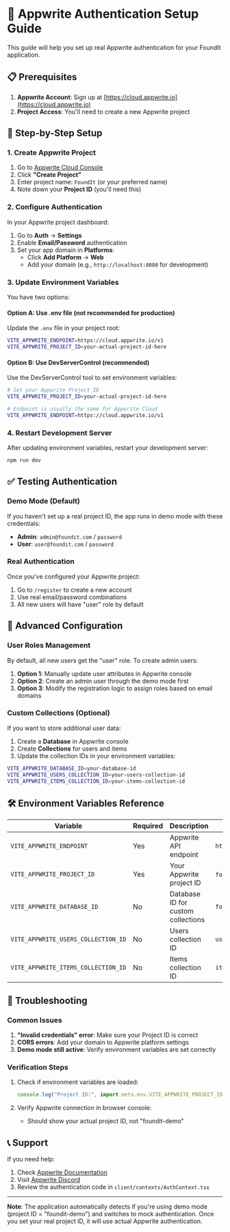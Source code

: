 # 🔐 Appwrite Authentication Setup Guide

This guide will help you set up real Appwrite authentication for your FoundIt application.

## 📋 Prerequisites

1. **Appwrite Account**: Sign up at [https://cloud.appwrite.io](https://cloud.appwrite.io)
2. **Project Access**: You'll need to create a new Appwrite project

## 🚀 Step-by-Step Setup

### 1. Create Appwrite Project

1. Go to [Appwrite Cloud Console](https://cloud.appwrite.io)
2. Click **"Create Project"**
3. Enter project name: `FoundIt` (or your preferred name)
4. Note down your **Project ID** (you'll need this)

### 2. Configure Authentication

In your Appwrite project dashboard:

1. Go to **Auth** → **Settings**
2. Enable **Email/Password** authentication
3. Set your app domain in **Platforms**:
   - Click **Add Platform** → **Web**
   - Add your domain (e.g., `http://localhost:8080` for development)

### 3. Update Environment Variables

You have two options:

#### Option A: Use .env file (not recommended for production)

Update the `.env` file in your project root:

```bash
VITE_APPWRITE_ENDPOINT=https://cloud.appwrite.io/v1
VITE_APPWRITE_PROJECT_ID=your-actual-project-id-here
```

#### Option B: Use DevServerControl (recommended)

Use the DevServerControl tool to set environment variables:

```bash
# Set your Appwrite Project ID
VITE_APPWRITE_PROJECT_ID=your-actual-project-id-here

# Endpoint is usually the same for Appwrite Cloud
VITE_APPWRITE_ENDPOINT=https://cloud.appwrite.io/v1
```

### 4. Restart Development Server

After updating environment variables, restart your development server:

```bash
npm run dev
```

## ✅ Testing Authentication

### Demo Mode (Default)

If you haven't set up a real project ID, the app runs in demo mode with these credentials:

- **Admin**: `admin@foundit.com` / `password`
- **User**: `user@foundit.com` / `password`

### Real Authentication

Once you've configured your Appwrite project:

1. Go to `/register` to create a new account
2. Use real email/password combinations
3. All new users will have "user" role by default

## 🔧 Advanced Configuration

### User Roles Management

By default, all new users get the "user" role. To create admin users:

1. **Option 1**: Manually update user attributes in Appwrite console
2. **Option 2**: Create an admin user through the demo mode first
3. **Option 3**: Modify the registration logic to assign roles based on email domains

### Custom Collections (Optional)

If you want to store additional user data:

1. Create a **Database** in Appwrite console
2. Create **Collections** for users and items
3. Update the collection IDs in your environment variables:

```bash
VITE_APPWRITE_DATABASE_ID=your-database-id
VITE_APPWRITE_USERS_COLLECTION_ID=your-users-collection-id
VITE_APPWRITE_ITEMS_COLLECTION_ID=your-items-collection-id
```

## 🛠️ Environment Variables Reference

| Variable                            | Required | Description                        | Default                        |
| ----------------------------------- | -------- | ---------------------------------- | ------------------------------ |
| `VITE_APPWRITE_ENDPOINT`            | Yes      | Appwrite API endpoint              | `https://cloud.appwrite.io/v1` |
| `VITE_APPWRITE_PROJECT_ID`          | Yes      | Your Appwrite project ID           | `foundit-demo` (demo mode)     |
| `VITE_APPWRITE_DATABASE_ID`         | No       | Database ID for custom collections | `foundit-db`                   |
| `VITE_APPWRITE_USERS_COLLECTION_ID` | No       | Users collection ID                | `users`                        |
| `VITE_APPWRITE_ITEMS_COLLECTION_ID` | No       | Items collection ID                | `items`                        |

## 🐛 Troubleshooting

### Common Issues

1. **"Invalid credentials" error**: Make sure your Project ID is correct
2. **CORS errors**: Add your domain to Appwrite platform settings
3. **Demo mode still active**: Verify environment variables are set correctly

### Verification Steps

1. Check if environment variables are loaded:

   ```javascript
   console.log("Project ID:", import.meta.env.VITE_APPWRITE_PROJECT_ID);
   ```

2. Verify Appwrite connection in browser console:
   - Should show your actual project ID, not "foundit-demo"

## 📞 Support

If you need help:

1. Check [Appwrite Documentation](https://appwrite.io/docs)
2. Visit [Appwrite Discord](https://appwrite.io/discord)
3. Review the authentication code in `client/contexts/AuthContext.tsx`

---

**Note**: The application automatically detects if you're using demo mode (project ID = "foundit-demo") and switches to mock authentication. Once you set your real project ID, it will use actual Appwrite authentication.
